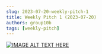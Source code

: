 ```yaml
---
slug: 2023-07-20-weekly-pitch-1
title: Weekly Pitch 1 (2023-07-20)
authors: group10b
tags: [weekly-pitch]
---
```


[![IMAGE ALT TEXT HERE](https://img.youtube.com/vi/Oz5KXsxkr6E/0.jpg)](https://www.youtube.com/watch?v=Oz5KXsxkr6E)
